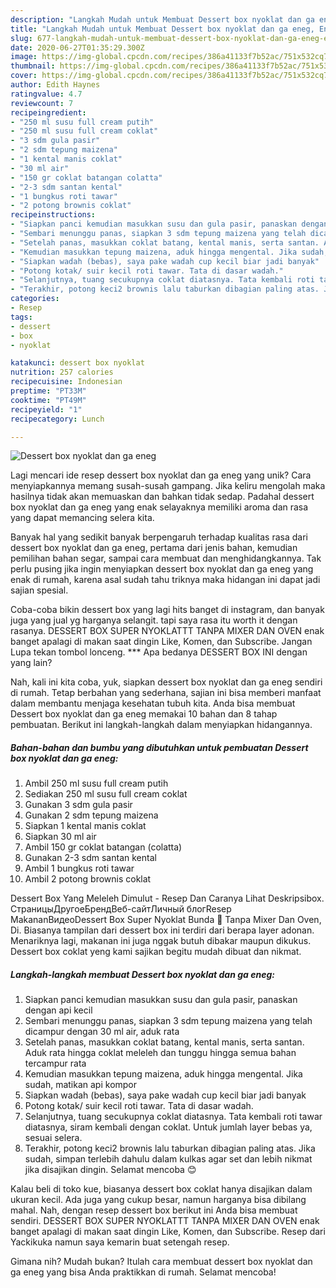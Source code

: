 ```yaml
---
description: "Langkah Mudah untuk Membuat Dessert box nyoklat dan ga eneg, Enak Banget"
title: "Langkah Mudah untuk Membuat Dessert box nyoklat dan ga eneg, Enak Banget"
slug: 677-langkah-mudah-untuk-membuat-dessert-box-nyoklat-dan-ga-eneg-enak-banget
date: 2020-06-27T01:35:29.300Z
image: https://img-global.cpcdn.com/recipes/386a41133f7b52ac/751x532cq70/dessert-box-nyoklat-dan-ga-eneg-foto-resep-utama.jpg
thumbnail: https://img-global.cpcdn.com/recipes/386a41133f7b52ac/751x532cq70/dessert-box-nyoklat-dan-ga-eneg-foto-resep-utama.jpg
cover: https://img-global.cpcdn.com/recipes/386a41133f7b52ac/751x532cq70/dessert-box-nyoklat-dan-ga-eneg-foto-resep-utama.jpg
author: Edith Haynes
ratingvalue: 4.7
reviewcount: 7
recipeingredient:
- "250 ml susu full cream putih"
- "250 ml susu full cream coklat"
- "3 sdm gula pasir"
- "2 sdm tepung maizena"
- "1 kental manis coklat"
- "30 ml air"
- "150 gr coklat batangan colatta"
- "2-3 sdm santan kental"
- "1 bungkus roti tawar"
- "2 potong brownis coklat"
recipeinstructions:
- "Siapkan panci kemudian masukkan susu dan gula pasir, panaskan dengan api kecil"
- "Sembari menunggu panas, siapkan 3 sdm tepung maizena yang telah dicampur dengan 30 ml air, aduk rata"
- "Setelah panas, masukkan coklat batang, kental manis, serta santan. Aduk rata hingga coklat meleleh dan tunggu hingga semua bahan tercampur rata"
- "Kemudian masukkan tepung maizena, aduk hingga mengental. Jika sudah, matikan api kompor"
- "Siapkan wadah (bebas), saya pake wadah cup kecil biar jadi banyak"
- "Potong kotak/ suir kecil roti tawar. Tata di dasar wadah."
- "Selanjutnya, tuang secukupnya coklat diatasnya. Tata kembali roti tawar diatasnya, siram kembali dengan coklat. Untuk jumlah layer bebas ya, sesuai selera."
- "Terakhir, potong keci2 brownis lalu taburkan dibagian paling atas. Jika sudah, simpan terlebih dahulu dalam kulkas agar set dan lebih nikmat jika disajikan dingin. Selamat mencoba 😊"
categories:
- Resep
tags:
- dessert
- box
- nyoklat

katakunci: dessert box nyoklat 
nutrition: 257 calories
recipecuisine: Indonesian
preptime: "PT33M"
cooktime: "PT49M"
recipeyield: "1"
recipecategory: Lunch

---
```



![Dessert box nyoklat dan ga eneg](https://img-global.cpcdn.com/recipes/386a41133f7b52ac/751x532cq70/dessert-box-nyoklat-dan-ga-eneg-foto-resep-utama.jpg)

Lagi mencari ide resep dessert box nyoklat dan ga eneg yang unik? Cara menyiapkannya memang susah-susah gampang. Jika keliru mengolah maka hasilnya tidak akan memuaskan dan bahkan tidak sedap. Padahal dessert box nyoklat dan ga eneg yang enak selayaknya memiliki aroma dan rasa yang dapat memancing selera kita.

Banyak hal yang sedikit banyak berpengaruh terhadap kualitas rasa dari dessert box nyoklat dan ga eneg, pertama dari jenis bahan, kemudian pemilihan bahan segar, sampai cara membuat dan menghidangkannya. Tak perlu pusing jika ingin menyiapkan dessert box nyoklat dan ga eneg yang enak di rumah, karena asal sudah tahu triknya maka hidangan ini dapat jadi sajian spesial.

Coba-coba bikin dessert box yang lagi hits banget di instagram, dan banyak juga yang jual yg harganya selangit. tapi saya rasa itu worth it dengan rasanya. DESSERT BOX SUPER NYOKLATTT TANPA MIXER DAN OVEN enak banget apalagi di makan saat dingin Like, Komen, dan Subscribe. Jangan Lupa tekan tombol lonceng. *** Apa bedanya DESSERT BOX INI dengan yang lain?


Nah, kali ini kita coba, yuk, siapkan dessert box nyoklat dan ga eneg sendiri di rumah. Tetap berbahan yang sederhana, sajian ini bisa memberi manfaat dalam membantu menjaga kesehatan tubuh kita. Anda bisa membuat Dessert box nyoklat dan ga eneg memakai 10 bahan dan 8 tahap pembuatan. Berikut ini langkah-langkah dalam menyiapkan hidangannya.

<!--inarticleads1-->

##### Bahan-bahan dan bumbu yang dibutuhkan untuk pembuatan Dessert box nyoklat dan ga eneg:

1. Ambil 250 ml susu full cream putih
1. Sediakan 250 ml susu full cream coklat
1. Gunakan 3 sdm gula pasir
1. Gunakan 2 sdm tepung maizena
1. Siapkan 1 kental manis coklat
1. Siapkan 30 ml air
1. Ambil 150 gr coklat batangan (colatta)
1. Gunakan 2-3 sdm santan kental
1. Ambil 1 bungkus roti tawar
1. Ambil 2 potong brownis coklat


Dessert Box Yang Meleleh Dimulut - Resep Dan Caranya Lihat Deskripsibox. СтраницыДругоеБрендВеб-сайтЛичный блогResep MakananВидеоDessert Box Super Nyoklat Bunda 🤤 Tanpa Mixer Dan Oven, Di. Biasanya tampilan dari dessert box ini terdiri dari berapa layer adonan. Menariknya lagi, makanan ini juga nggak butuh dibakar maupun dikukus. Dessert box coklat yeng kami sajikan begitu mudah dibuat dan nikmat. 

<!--inarticleads2-->

##### Langkah-langkah membuat Dessert box nyoklat dan ga eneg:

1. Siapkan panci kemudian masukkan susu dan gula pasir, panaskan dengan api kecil
1. Sembari menunggu panas, siapkan 3 sdm tepung maizena yang telah dicampur dengan 30 ml air, aduk rata
1. Setelah panas, masukkan coklat batang, kental manis, serta santan. Aduk rata hingga coklat meleleh dan tunggu hingga semua bahan tercampur rata
1. Kemudian masukkan tepung maizena, aduk hingga mengental. Jika sudah, matikan api kompor
1. Siapkan wadah (bebas), saya pake wadah cup kecil biar jadi banyak
1. Potong kotak/ suir kecil roti tawar. Tata di dasar wadah.
1. Selanjutnya, tuang secukupnya coklat diatasnya. Tata kembali roti tawar diatasnya, siram kembali dengan coklat. Untuk jumlah layer bebas ya, sesuai selera.
1. Terakhir, potong keci2 brownis lalu taburkan dibagian paling atas. Jika sudah, simpan terlebih dahulu dalam kulkas agar set dan lebih nikmat jika disajikan dingin. Selamat mencoba 😊


Kalau beli di toko kue, biasanya dessert box coklat hanya disajikan dalam ukuran kecil. Ada juga yang cukup besar, namun harganya bisa dibilang mahal. Nah, dengan resep dessert box berikut ini Anda bisa membuat sendiri. DESSERT BOX SUPER NYOKLATTT TANPA MIXER DAN OVEN enak banget apalagi di makan saat dingin Like, Komen, dan Subscribe. Resep dari Yackikuka namun saya kemarin buat setengah resep. 

Gimana nih? Mudah bukan? Itulah cara membuat dessert box nyoklat dan ga eneg yang bisa Anda praktikkan di rumah. Selamat mencoba!
